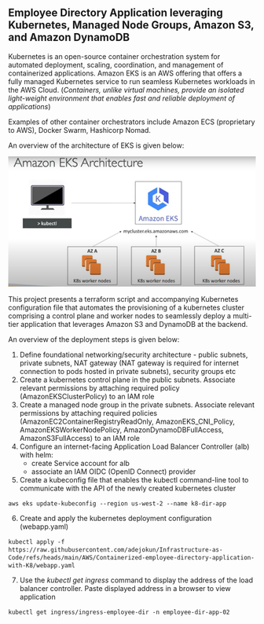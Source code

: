 ## Employee Directory Application leveraging Kubernetes, Managed Node Groups, Amazon S3, and Amazon DynamoDB

Kubernetes is an open-source container orchestration system for automated deployment, scaling, coordination, and management of containerized applications. Amazon EKS is an AWS offering that offers a fully managed Kubernetes service to run seamless Kubernetes workloads in the AWS Cloud. (*Containers, unlike virtual machines, provide an isolated light-weight environment that enables fast and reliable deployment of applications*)

Examples of other container orchestrators include Amazon ECS (proprietary to AWS), Docker Swarm, Hashicorp Nomad.

An overview of the architecture of EKS is given below:

![EKS Architecture](https://github.com/adejokun/Infrastructure-as-Code/blob/main/Image/EKS-Architecture.png)

This project presents a terraform script and accompanying Kubernetes configuration file that automates the provisioning of a kubernetes cluster comprising a control plane and worker nodes to seamlessly deploy a multi-tier application that leverages Amazon S3 and DynamoDB at the backend.

An overview of the deployment steps is given below:
1. Define foundational networking/security architecture - public subnets, private subnets, NAT gateway (NAT gateway is required for   internet connection to pods hosted in private subnets), security groups etc
2. Create a kubernetes control plane in the public subnets. Associate relevant permissions by attaching required policy   (AmazonEKSClusterPolicy) to an IAM role
3. Create a managed node group in the private subnets. Associate relevant permissions by attaching required policies    (AmazonEC2ContainerRegistryReadOnly, AmazonEKS_CNI_Policy, AmazonEKSWorkerNodePolicy, AmazonDynamoDBFullAccess, AmazonS3FullAccess) to an IAM role
4. Configure an internet-facing Application Load Balancer Controller (alb) with helm:
    - create Service account for alb
    - associate an IAM OIDC (OpenID Connect) provider
5. Create a kubeconfig file that enables the kubectl command-line tool to communicate with the API of the newly created kubernetes cluster

```
aws eks update-kubeconfig --region us-west-2 --name k8-dir-app
```
6. Create and apply the kubernetes deployment configuration (webapp.yaml)

```
kubectl apply -f https://raw.githubusercontent.com/adejokun/Infrastructure-as-Code/refs/heads/main/AWS/Containerized-employee-directory-application-with-K8/webapp.yaml 
```
7. Use the *kubectl get ingress* command to display the address of the load balancer controller. Paste displayed address in a browser to view application

```
kubectl get ingress/ingress-employee-dir -n employee-dir-app-02
```
